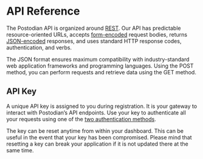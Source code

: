 # API Reference

The Postodian API is organized around [REST](http://en.wikipedia.org/wiki/Representational_State_Transfer). Our API has predictable resource-oriented URLs, accepts [form-encoded](https://en.wikipedia.org/wiki/POST_(HTTP)#Use_for_submitting_web_forms) request bodies, returns [JSON-encoded](http://www.json.org/) responses, and uses standard HTTP response codes, authentication, and verbs.

The JSON format ensures maximum compatibility with industry-standard web application frameworks and programming languages. Using the POST method, you can perform requests and retrieve data using the GET method.

## API Key

A unique API key is assigned to you during registration. It is your gateway to interact with Postodian’s API endpoints. Use your key to authenticate all your requests using one of the [two authentication methods](/docs/authentication).

The key can be reset anytime from within your dashboard. This can be useful in the event that your key has been compromised. Please mind that resetting a key can break your application if it is not updated there at the same time.
